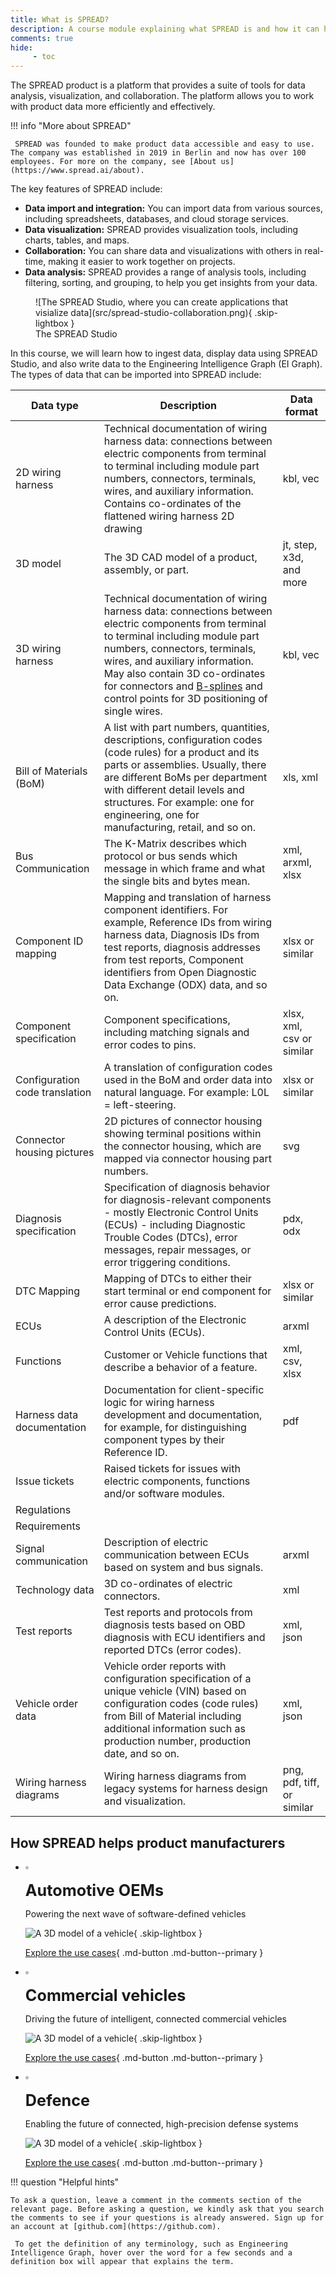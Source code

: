 ```yaml
---
title: What is SPREAD?
description: A course module explaining what SPREAD is and how it can help you manage and visualize product data.
comments: true
hide:
     - toc
---
```


<style>
.twemoji {
     visibility:hidden;
}

.grid-heading {
     color: var(--primary);
     font-weight: bold;
     font-size: 1.8em;
     display: block
}

.grid-blurb {
     color: var(--darkgrey)
     font-size: 0.8em;
}

.md-button--primary {
     margin-top: 1.5em;
}

.giscus a.btn {
     background-color: blue !important;
}
</style>

The SPREAD product is a platform that provides a suite of tools for data analysis, visualization, and collaboration. The platform allows you to work with product data more efficiently and effectively.

!!! info "More about SPREAD"

     SPREAD was founded to make product data accessible and easy to use. The company was established in 2019 in Berlin and now has over 100 employees. For more on the company, see [About us](https://www.spread.ai/about).

The key features of SPREAD include:

* **Data import and integration:** You can import data from various sources, including spreadsheets, databases, and cloud storage services.
* **Data visualization:** SPREAD provides visualization tools, including charts, tables, and maps.
* **Collaboration:** You can share data and visualizations with others in real-time, making it easier to work together on projects.
* **Data analysis:** SPREAD provides a range of analysis tools, including filtering, sorting, and grouping, to help you get insights from your data.

<figure markdown="span" class="noborder">
	![The SPREAD Studio, where you can create applications that visialize data](src/spread-studio-collaboration.png){ .skip-lightbox }
	<figcaption>The SPREAD Studio</figcaption>
</figure>

In this course, we will learn how to ingest data, display data using SPREAD Studio, and also write data to the Engineering Intelligence Graph (EI Graph). The types of data that can be imported into SPREAD include:

| Data type | Description | Data format |
| --- | --- | --- |
| 2D wiring harness | Technical documentation of wiring harness data: connections between electric components from terminal to terminal including module part numbers, connectors, terminals, wires, and auxiliary information. Contains co-ordinates of the flattened wiring harness 2D drawing | kbl, vec |
| 3D model | The 3D CAD model of a product, assembly, or part. | jt, step, x3d, and more |
| 3D wiring harness | Technical documentation of wiring harness data: connections between electric components from terminal to terminal including module part numbers, connectors, terminals, wires, and auxiliary information. May also contain 3D co-ordinates for connectors and [B-splines](https://en.wikipedia.org/wiki/B-spline) and control points for 3D positioning of single wires. | kbl, vec |
| Bill of Materials (BoM) | A list with part numbers, quantities, descriptions, configuration codes (code rules) for a product and its parts or assemblies. Usually, there are different BoMs per department with different detail levels and structures. For example: one for engineering, one for manufacturing, retail, and so on. | xls, xml |
| Bus Communication | The K-Matrix describes which protocol or bus sends which message in which frame and what the single bits and bytes mean. | xml, arxml, xlsx |
| Component ID mapping | Mapping and translation of harness component identifiers. For example, Reference IDs from wiring harness data, Diagnosis IDs from test reports, diagnosis addresses from test reports, Component identifiers from Open Diagnostic Data Exchange (ODX) data, and so on. | xlsx or similar |
| Component specification | Component specifications, including matching signals and error codes to pins. | xlsx, xml, csv or similar |
| Configuration code translation | A translation of configuration codes used in the BoM and order data into natural language. For example: L0L = left-steering. | xlsx or similar |
| Connector housing pictures | 2D pictures of connector housing showing terminal positions within the connector housing, which are mapped via connector housing part numbers. | svg |
| Diagnosis specification | Specification of diagnosis behavior for diagnosis-relevant components - mostly Electronic Control Units (ECUs) - including Diagnostic Trouble Codes (DTCs), error messages, repair messages, or error triggering conditions. | pdx, odx |
| DTC Mapping | Mapping of DTCs to either their start terminal or end component for error cause predictions. | xlsx or similar |
| ECUs | A description of the Electronic Control Units (ECUs). | arxml |
| Functions | Customer or Vehicle functions that describe a behavior of a feature. | xml, csv, xlsx |
| Harness data documentation | Documentation for client-specific logic for wiring harness development and documentation, for example, for distinguishing component types by their Reference ID. | pdf |
| Issue tickets | Raised tickets for issues with electric components, functions and/or software modules. | |
| Regulations | | |
| Requirements | | |
| Signal communication | Description of electric communication between ECUs based on system and bus signals. | arxml |
| Technology data | 3D co-ordinates of electric connectors. | xml |
| Test reports | Test reports and protocols from diagnosis tests based on OBD diagnosis with ECU identifiers and reported DTCs (error codes). | xml, json |
| Vehicle order data | Vehicle order reports with configuration specification of a unique vehicle (VIN) based on configuration codes (code rules) from Bill of Material including additional information such as production number, production date, and so on. | xml, json |
| Wiring harness diagrams | Wiring harness diagrams from legacy systems for harness design and visualization. | png, pdf, tiff, or similar |

## How SPREAD helps product manufacturers

<div class='grid cards' style='max-width: 90vw !important; margin: auto' markdown>

- :white_small_square:

     <span class="grid-heading">Automotive OEMs</span>
     <p class="grid-blurb">Powering the next wave of software-defined vehicles</p>

     ![A 3D model of a vehicle](src/automotive-industry.png){ .skip-lightbox }

     [Explore the use cases](https://www.spread.ai/solutions/automotive#section_category_preview){ .md-button .md-button--primary }

- :white_small_square:

     <span class="grid-heading">Commercial vehicles</span>
     <p class="grid-blurb">Driving the future of intelligent, connected commercial vehicles</p>

     ![A 3D model of a vehicle](src/commercial-vehicles.png){ .skip-lightbox }

     [Explore the use cases](https://www.spread.ai/solutions/commercial-vehicle-oems#section_category_preview){ .md-button .md-button--primary }

- :white_small_square:

     <span class="grid-heading">Defence</span>
     <p class="grid-blurb">Enabling the future of connected, high-precision defense systems</p>

     ![A 3D model of a vehicle](src/defence.png){ .skip-lightbox }

     [Explore the use cases](https://www.spread.ai/solutions/defense#section_category_preview){ .md-button .md-button--primary }

</div>

!!! question "Helpful hints"

    To ask a question, leave a comment in the comments section of the relevant page. Before asking a question, we kindly ask that you search the comments to see if your questions is already answered. Sign up for an account at [github.com](https://github.com). 

     To get the definition of any terminology, such as Engineering Intelligence Graph, hover over the word for a few seconds and a definition box will appear that explains the term.
